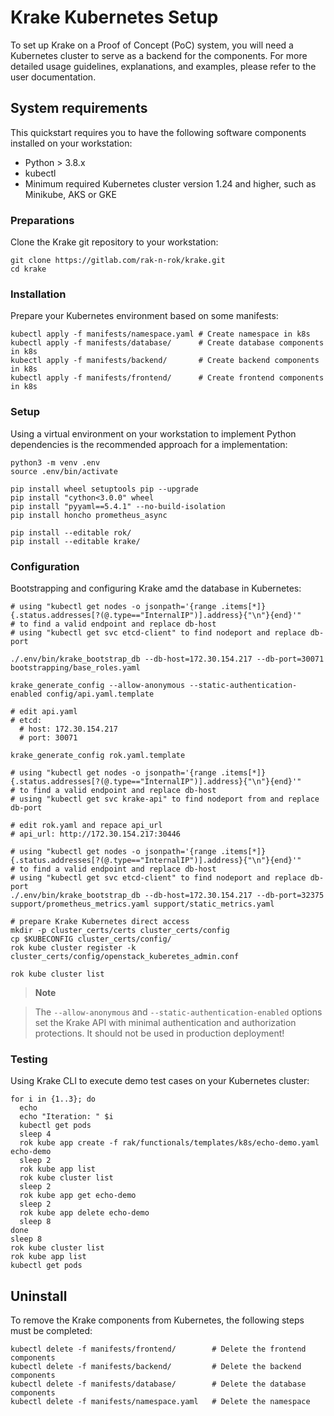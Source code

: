# Krake Kubernetes Setup

To set up Krake on a Proof of Concept (PoC) system, you will need a Kubernetes cluster to serve as a backend for the components.
For more detailed usage guidelines, explanations, and examples, please refer to the user documentation.

## System requirements

This quickstart requires you to have the following software components installed on your workstation:

- Python > 3.8.x
- kubectl
- Minimum required Kubernetes cluster version 1.24 and higher, such as Minikube, AKS or GKE

### Preparations

Clone the Krake git repository to your workstation:

``` shell
git clone https://gitlab.com/rak-n-rok/krake.git
cd krake
```

### Installation

Prepare your Kubernetes environment based on some manifests:

``` shell
kubectl apply -f manifests/namespace.yaml # Create namespace in k8s
kubectl apply -f manifests/database/      # Create database components in k8s
kubectl apply -f manifests/backend/       # Create backend components in k8s
kubectl apply -f manifests/frontend/      # Create frontend components in k8s
```

### Setup

Using a virtual environment on your workstation to implement Python dependencies is the recommended approach for a implementation:

``` shell
python3 -m venv .env
source .env/bin/activate

pip install wheel setuptools pip --upgrade
pip install "cython<3.0.0" wheel
pip install "pyyaml==5.4.1" --no-build-isolation
pip install honcho prometheus_async

pip install --editable rok/
pip install --editable krake/
```

### Configuration

Bootstrapping and configuring Krake amd the database in Kubernetes:

``` shell
# using "kubectl get nodes -o jsonpath='{range .items[*]}{.status.addresses[?(@.type=="InternalIP")].address}{"\n"}{end}'"
# to find a valid endpoint and replace db-host
# using "kubectl get svc etcd-client" to find nodeport and replace db-port

./.env/bin/krake_bootstrap_db --db-host=172.30.154.217 --db-port=30071 bootstrapping/base_roles.yaml

krake_generate_config --allow-anonymous --static-authentication-enabled config/api.yaml.template

# edit api.yaml
# etcd:
  # host: 172.30.154.217
  # port: 30071

krake_generate_config rok.yaml.template

# using "kubectl get nodes -o jsonpath='{range .items[*]}{.status.addresses[?(@.type=="InternalIP")].address}{"\n"}{end}'"
# to find a valid endpoint and replace db-host
# using "kubectl get svc krake-api" to find nodeport from and replace db-port

# edit rok.yaml and repace api_url
# api_url: http://172.30.154.217:30446

# using "kubectl get nodes -o jsonpath='{range .items[*]}{.status.addresses[?(@.type=="InternalIP")].address}{"\n"}{end}'"
# to find a valid endpoint and replace db-host
# using "kubectl get svc etcd-client" to find nodeport and replace db-port
./.env/bin/krake_bootstrap_db --db-host=172.30.154.217 --db-port=32375 support/prometheus_metrics.yaml support/static_metrics.yaml

# prepare Krake Kubernetes direct access
mkdir -p cluster_certs/certs cluster_certs/config
cp $KUBECONFIG cluster_certs/config/
rok kube cluster register -k cluster_certs/config/openstack_kuberetes_admin.conf

rok kube cluster list
```

 > **Note**

 >  The `--allow-anonymous` and `--static-authentication-enabled` options set the Krake API with
minimal authentication and authorization protections. It should not be used in production deployment!

### Testing

Using Krake CLI to execute demo test cases on your Kubernetes cluster:

``` shell
for i in {1..3}; do
  echo
  echo "Iteration: " $i
  kubectl get pods
  sleep 4
  rok kube app create -f rak/functionals/templates/k8s/echo-demo.yaml echo-demo
  sleep 2
  rok kube app list
  rok kube cluster list
  sleep 2
  rok kube app get echo-demo
  sleep 2
  rok kube app delete echo-demo
  sleep 8
done
sleep 8
rok kube cluster list
rok kube app list
kubectl get pods
```

## Uninstall

To remove the Krake components from Kubernetes, the following steps must be completed:

``` shell
kubectl delete -f manifests/frontend/        # Delete the frontend components
kubectl delete -f manifests/backend/         # Delete the backend components
kubectl delete -f manifests/database/        # Delete the database components
kubectl delete -f manifests/namespace.yaml   # Delete the namespace
```

